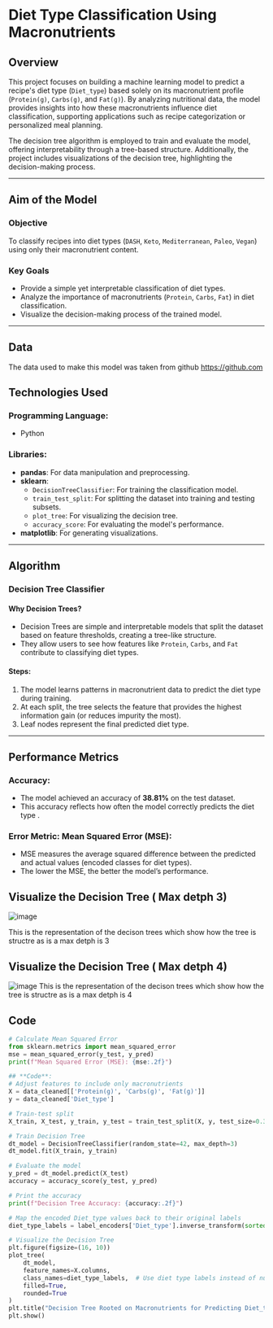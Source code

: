 # Diet Type Classification Using Macronutrients

## Overview
This project focuses on building a machine learning model to predict a recipe's diet type (`Diet_type`) based solely on its macronutrient profile (`Protein(g)`, `Carbs(g)`, and `Fat(g)`). By analyzing nutritional data, the model provides insights into how these macronutrients influence diet classification, supporting applications such as recipe categorization or personalized meal planning.

The decision tree algorithm is employed to train and evaluate the model, offering interpretability through a tree-based structure. Additionally, the project includes visualizations of the decision tree, highlighting the decision-making process.

---

## Aim of the Model

### **Objective**
To classify recipes into diet types (`DASH`, `Keto`, `Mediterranean`, `Paleo`, `Vegan`) using only their macronutrient content.

### **Key Goals**
- Provide a simple yet interpretable classification of diet types.
- Analyze the importance of macronutrients (`Protein`, `Carbs`, `Fat`) in diet classification.
- Visualize the decision-making process of the trained model.

---
## Data
The data used to make this model was taken from github 
https://github.com

## Technologies Used

### **Programming Language**: 
- Python

### **Libraries**:
- **pandas**: For data manipulation and preprocessing.
- **sklearn**:
  - `DecisionTreeClassifier`: For training the classification model.
  - `train_test_split`: For splitting the dataset into training and testing subsets.
  - `plot_tree`: For visualizing the decision tree.
  - `accuracy_score`: For evaluating the model's performance.
- **matplotlib**: For generating visualizations.

---
## Algorithm

### **Decision Tree Classifier**

#### **Why Decision Trees?**
- Decision Trees are simple and interpretable models that split the dataset based on feature thresholds, creating a tree-like structure.
- They allow users to see how features like `Protein`, `Carbs`, and `Fat` contribute to classifying diet types.

#### **Steps**:
1. The model learns patterns in macronutrient data to predict the diet type during training.
2. At each split, the tree selects the feature that provides the highest information gain (or reduces impurity the most).
3. Leaf nodes represent the final predicted diet type.

---

## Performance Metrics

### **Accuracy**:
- The model achieved an accuracy of **38.81%** on the test dataset.
- This accuracy reflects how often the model correctly predicts the diet type .

### **Error Metric: Mean Squared Error (MSE)**:
- MSE measures the average squared difference between the predicted and actual values (encoded classes for diet types).
- The lower the MSE, the better the model’s performance.
##  Visualize the Decision Tree ( Max detph 3)

![image](https://github.com/user-attachments/assets/854376fd-442f-4a77-8d65-7fd149b1bc25)

This is the representation of the decison trees which show how the tree is structre as is a max detph is 3 

##  Visualize the Decision Tree  ( Max detph 4)
![image](https://github.com/user-attachments/assets/c524cf63-a531-4b8e-82fc-dbce7e2f773a)
This is the representation of the decison trees which show how the tree is structre as is a max detph is 4

## Code
```python
# Calculate Mean Squared Error
from sklearn.metrics import mean_squared_error
mse = mean_squared_error(y_test, y_pred)
print(f"Mean Squared Error (MSE): {mse:.2f}")

## **Code**:
# Adjust features to include only macronutrients
X = data_cleaned[['Protein(g)', 'Carbs(g)', 'Fat(g)']]
y = data_cleaned['Diet_type']

# Train-test split
X_train, X_test, y_train, y_test = train_test_split(X, y, test_size=0.3, random_state=42)

# Train Decision Tree
dt_model = DecisionTreeClassifier(random_state=42, max_depth=3)
dt_model.fit(X_train, y_train)

# Evaluate the model
y_pred = dt_model.predict(X_test)
accuracy = accuracy_score(y_test, y_pred)

# Print the accuracy
print(f"Decision Tree Accuracy: {accuracy:.2f}")

# Map the encoded Diet_type values back to their original labels
diet_type_labels = label_encoders['Diet_type'].inverse_transform(sorted(set(y)))

# Visualize the Decision Tree
plt.figure(figsize=(16, 10))
plot_tree(
    dt_model,
    feature_names=X.columns,
    class_names=diet_type_labels,  # Use diet type labels instead of numeric classes
    filled=True,
    rounded=True
)
plt.title("Decision Tree Rooted on Macronutrients for Predicting Diet_type")
plt.show()



